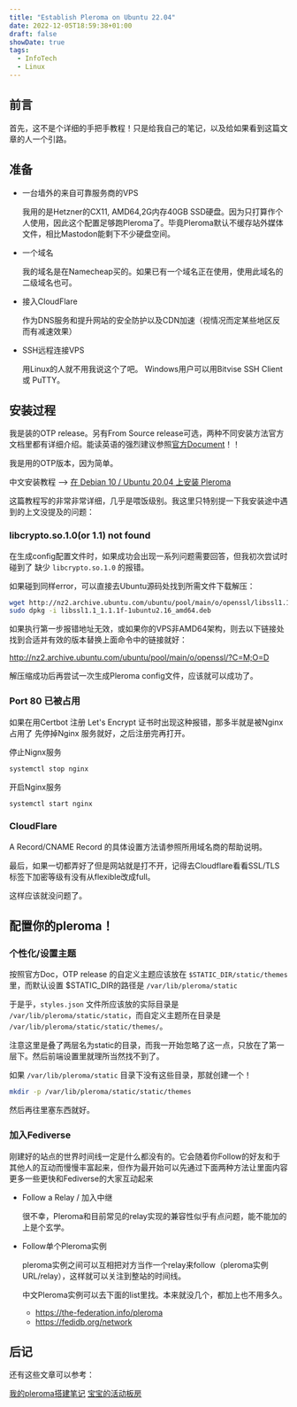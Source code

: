 ```yaml
---
title: "Establish Pleroma on Ubuntu 22.04"
date: 2022-12-05T18:59:38+01:00
draft: false
showDate: true
tags: 
  - InfoTech
  - Linux
---
```


## 前言

首先，这不是个详细的手把手教程！只是给我自己的笔记，以及给如果看到这篇文章的人一个引路。

## 准备

- 一台墙外的来自可靠服务商的VPS

    我用的是Hetzner的CX11, AMD64,2G内存40GB SSD硬盘。因为只打算作个人使用，因此这个配置足够跑Pleroma了。毕竟Pleroma默认不缓存站外媒体文件，相比Mastodon能剩下不少硬盘空间。

- 一个域名

    我的域名是在Namecheap买的。如果已有一个域名正在使用，使用此域名的二级域名也可。

- 接入CloudFlare

    作为DNS服务和提升网站的安全防护以及CDN加速（视情况而定某些地区反而有减速效果）

- SSH远程连接VPS

    用Linux的人就不用我说这个了吧。
    Windows用户可以用Bitvise SSH Client 或 PuTTY。

## 安装过程

我是装的OTP release。另有From Source release可选，两种不同安装方法官方文档里都有详细介绍。能读英语的强烈建议参照[官方Document](https://docs-develop.pleroma.social/backend/installation/otp_en/)！！

我是用的OTP版本，因为简单。

中文安装教程 --> [在 Debian 10 / Ubuntu 20.04 上安装 Pleroma](https://suicablog.cobaltkiss.blue/posts/pleroma-installation-on-linux-using-otp-releases/)

这篇教程写的非常非常详细，几乎是喂饭级别。我这里只特别提一下我安装途中遇到的上文没提及的问题：

### libcrypto.so.1.0(or 1.1) not found

在生成config配置文件时，如果成功会出现一系列问题需要回答，但我初次尝试时碰到了 缺少 `libcrypto.so.1.0` 的报错。

如果碰到同样error，可以直接去Ubuntu源码处找到所需文件下载解压：

```bash
wget http://nz2.archive.ubuntu.com/ubuntu/pool/main/o/openssl/libssl1.1_1.1.1f-1ubuntu2.16_amd64.deb
sudo dpkg -i libssl1.1_1.1.1f-1ubuntu2.16_amd64.deb
```

如果执行第一步报错地址无效，或如果你的VPS非AMD64架构，则去以下链接处找到合适并有效的版本替换上面命令中的链接就好：

http://nz2.archive.ubuntu.com/ubuntu/pool/main/o/openssl/?C=M;O=D

解压缩成功后再尝试一次生成Pleroma config文件，应该就可以成功了。

### Port 80 已被占用

如果在用Certbot 注册 Let's Encrypt 证书时出现这种报错，那多半就是被Nginx占用了
先停掉Nginx 服务就好，之后注册完再打开。

停止Nignx服务

```bash
systemctl stop nginx
```
开启Nginx服务

```bash
systemctl start nginx
```

### CloudFlare

A Record/CNAME Record 的具体设置方法请参照所用域名商的帮助说明。

最后，如果一切都弄好了但是网站就是打不开，记得去Cloudflare看看SSL/TLS 标签下加密等级有没有从flexible改成full。

这样应该就没问题了。

## 配置你的pleroma！

### 个性化/设置主题

按照官方Doc，OTP release 的自定义主题应该放在 `$STATIC_DIR/static/themes`里，而默认设置 $STATIC_DIR的路径是 `/var/lib/pleroma/static`

于是乎，`styles.json` 文件所应该放的实际目录是 `/var/lib/pleroma/static/static`，而自定义主题所在目录是 `/var/lib/pleroma/static/static/themes/`。

注意这里是叠了两层名为static的目录，而我一开始忽略了这一点，只放在了第一层下。然后前端设置里就理所当然找不到了。

如果 `/var/lib/pleroma/static` 目录下没有这些目录，那就创建一个！

```bash
mkdir -p /var/lib/pleroma/static/static/themes
```

然后再往里塞东西就好。

### 加入Fediverse

刚建好的站点的世界时间线一定是什么都没有的。它会随着你Follow的好友和于其他人的互动而慢慢丰富起来，但作为最开始可以先通过下面两种方法让里面内容更多一些更快和Fediverse的大家互动起来

- Follow a Relay / 加入中继

    很不幸，Pleroma和目前常见的relay实现的兼容性似乎有点问题，能不能加的上是个玄学。

- Follow单个Pleroma实例

    pleroma实例之间可以互相把对方当作一个relay来follow（pleroma实例URL/relay），这样就可以关注到整站的时间线。

    中文Pleroma实例可以去下面的list里找。本来就没几个，都加上也不用多久。
    
    - https://the-federation.info/pleroma
    - https://fedidb.org/network

## 后记

还有这些文章可以参考：

[我的pleroma搭建笔记](https://dasgelobteland.github.io/posts/22pleroma/)
[宝宝的活动板房](https://blog.debula.ml/index.php/archives/5/)

